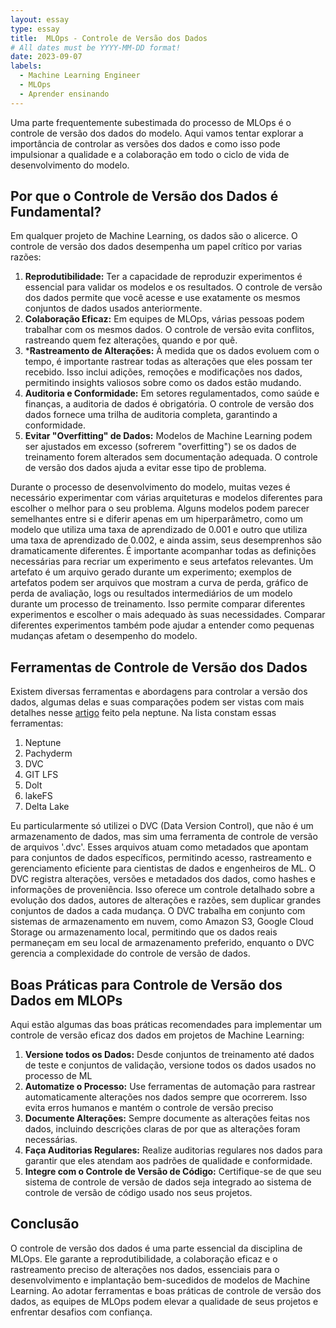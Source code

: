 ```yaml
---
layout: essay
type: essay
title:  MLOps - Controle de Versão dos Dados
# All dates must be YYYY-MM-DD format!
date: 2023-09-07
labels:
  - Machine Learning Engineer
  - MLOps
  - Aprender ensinando
---
```


Uma parte frequentemente subestimada do processo de MLOps é o controle de versão dos dados do modelo. Aqui vamos tentar explorar a importância de controlar as versões dos dados e como isso pode impulsionar a qualidade e a colaboração em todo o ciclo de vida de desenvolvimento do modelo.

## Por que o Controle de Versão dos Dados é Fundamental?

Em qualquer projeto de Machine Learning, os dados são o alicerce. O controle de versão dos dados desempenha um papel crítico por varias razões:

1. **Reprodutibilidade:** Ter a capacidade de reproduzir experimentos é essencial para validar os modelos e os resultados. O controle de versão dos dados permite que você acesse e use exatamente os mesmos conjuntos de dados usados anteriormente.
2.  **Colaboração Eficaz:** Em equipes de MLOps, várias pessoas podem trabalhar com os mesmos dados. O controle de versão evita conflitos, rastreando quem fez alterações, quando e por quê.
3.   ***Rastreamento de Alterações:** À medida que os dados evoluem com o tempo, é importante rastrear todas as alterações que eles possam ter recebido. Isso inclui adições, remoções e modificações nos dados, permitindo insights valiosos sobre como os dados estão mudando.
4.   **Auditoria e Conformidade:** Em setores regulamentados, como saúde e finanças, a auditoria de dados é obrigatória. O controle de versão dos dados fornece uma trilha de auditoria completa, garantindo a conformidade.
5.   **Evitar "Overfitting" de Dados:** Modelos de Machine Learning podem ser ajustados em excesso (sofrerem "overfitting") se os dados de treinamento forem alterados sem documentação adequada. O controle de versão dos dados ajuda a evitar esse tipo de problema.

Durante o processo de desenvolvimento do modelo, muitas vezes é necessário experimentar com várias arquiteturas e modelos diferentes para escolher o melhor para o seu problema. Alguns modelos podem parecer semelhantes entre si e diferir apenas em um hiperparâmetro, como um modelo que utiliza uma taxa de aprendizado de 0.001 e outro que utiliza uma taxa de aprendizado de 0.002, e ainda assim, seus desemprenhos são dramaticamente diferentes. É importante acompanhar todas as definições necessárias para recriar um experimento e seus artefatos relevantes. Um artefato é um arquivo gerado durante um experimento; exemplos de artefatos podem ser arquivos que mostram a curva de perda, gráfico de perda de avaliação, logs ou resultados intermediários de um modelo durante um processo de treinamento. Isso permite comparar diferentes experimentos e escolher o mais adequado às suas necessidades. Comparar diferentes experimentos também pode ajudar a entender como pequenas mudanças afetam o desempenho do modelo.

## Ferramentas de Controle de Versão dos Dados

Existem diversas ferramentas e abordagens para controlar a versão dos dados, algumas delas e suas comparações podem ser vistas com mais detalhes nesse [artigo](https://neptune.ai/blog/best-data-version-control-tools) feito pela neptune. Na lista constam essas ferramentas:

1. Neptune
2. Pachyderm
3. DVC
4. GIT LFS
5. Dolt
6. lakeFS
7. Delta Lake

Eu particularmente só utilizei o DVC (Data Version Control), que não é um armazenamento de dados, mas sim uma ferramenta de controle de versão de arquivos '.dvc'. Esses arquivos atuam como metadados que apontam para conjuntos de dados específicos, permitindo acesso, rastreamento e gerenciamento eficiente para cientistas de dados e engenheiros de ML. 
O DVC registra alterações, versões e metadados dos dados, como hashes e informações de proveniência. Isso oferece um controle detalhado sobre a evolução dos dados, autores de alterações e razões, sem duplicar grandes conjuntos de dados a cada mudança. O DVC trabalha em conjunto com sistemas de armazenamento em nuvem, como Amazon S3, Google Cloud Storage ou armazenamento local, permitindo que os dados reais permaneçam em seu local de armazenamento preferido, enquanto o DVC gerencia a complexidade do controle de versão de dados.

## Boas Práticas para Controle de Versão dos Dados em MLOPs

Aqui estão algumas das boas práticas recomendades para implementar um controle de versão eficaz dos dados em projetos de Machine Learning:

1. **Versione todos os Dados:** Desde conjuntos de treinamento até dados de teste e conjuntos de validação, versione todos os dados usados no processo de ML
2. **Automatize o Processo:** Use ferramentas de automação para rastrear automaticamente alterações nos dados sempre que ocorrerem. Isso evita erros humanos e mantém o controle de versão preciso
3. **Documente Alterações:** Sempre documente as alterações feitas nos dados, incluindo descrições claras de por que as alterações foram necessárias.
4. **Faça Auditorias Regulares:** Realize auditorias regulares nos dados para garantir que eles atendam aos padrões de qualidade e conformidade.
5. **Integre com o Controle de Versão de Código:** Certifique-se de que seu sistema de controle de versão de dados seja integrado ao sistema de controle de versão de código usado nos seus projetos.

## Conclusão

O controle de versão dos dados é uma parte essencial da disciplina de MLOps. Ele garante a reprodutibilidade, a colaboração eficaz e o rastreamento preciso de alterações nos dados, essenciais para o desenvolvimento e implantação bem-sucedidos de modelos de Machine Learning. Ao adotar ferramentas e boas práticas de controle de versão dos dados, as equipes de MLOps podem elevar a qualidade de seus projetos e enfrentar desafios com confiança.

